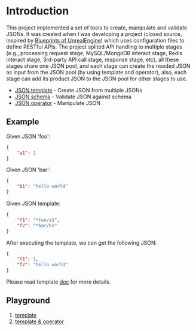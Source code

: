 # Introduction
This project implemented a set of tools to create, manipulate and validate JSONs. It was created when I was developing a project (closed source, inspired by [Blueprints of UnrealEngine](https://docs.unrealengine.com/en-US/Engine/Blueprints/index.html)) which uses configuration files to define RESTful APIs. The project splited API handling to multiple stages (e.g., processing request stage, MySQL/MongoDB interact stage, Redis interact stage, 3rd-party API call stage, response stage, etc), all these stages share one JSON pool, and each stage can create the needed JSON as input from the JSON pool (by using template and operator), also, each stage can add its product JSON to the JSON pool for other stages to use.

* [JSON template](./template) - Create JSON from multiple JSONs
* [JSON schema](./schema) - Validate JSON against schema
* [JSON operator](./operator) - Manipulate JSON


## Example
Given JSON 'foo':
```json
{
    "a1": 1
}
```

Given JSON 'bar':
```json
{
    "b1": "hello world"
}
```

Given JSON template:
```json
{
    "f1": "*foo/a1",
    "f2": "*bar/b1"
}
```

After executing the template, we can get the following JSON:
```json
{
    "f1": 1,
    "f2": "hello world"
}
```

Please read template [doc](./template) for more details.

## Playground
1. [template](https://play.golang.org/p/3JcUvPEvur7)
2. [template & operator](https://play.golang.org/p/GWHASNc_BhN)
